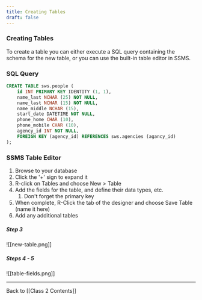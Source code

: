 ```yaml
---
title: Creating Tables
draft: false
---
```

### Creating Tables

To create a table you can either execute a SQL query containing the schema for the new table, or you can use the built-in table editor in SSMS.

### SQL Query

```SQL
CREATE TABLE sws.people ( 
	id INT PRIMARY KEY IDENTITY (1, 1), 
	name_last NCHAR (25) NOT NULL, 
	name_last NCHAR (15) NOT NULL, 
	name_middle NCHAR (15),
	start_date DATETIME NOT NULL, 
	phone_home CHAR (10), 
	phone_mobile CHAR (10),
	agency_id INT NOT NULL, 
	FOREIGN KEY (agency_id) REFERENCES sws.agencies (agancy_id) 
);
```

### SSMS Table Editor

1. Browse to your database
2. Click the '+' sign to expand it
3. R-click on Tables and choose New > Table
4. Add the fields for the table, and define their data types, etc.
	1. Don't forget the primary key
5. When complete, R-Click the tab of the designer and choose Save Table (name it here)
6. Add any additional tables

##### Step 3
![[new-table.png]]

##### Steps 4 - 5
![[table-fields.png]]

---
Back to [[Class 2 Contents]]